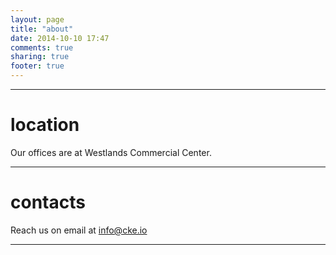 ```yaml
---
layout: page
title: "about"
date: 2014-10-10 17:47
comments: true
sharing: true
footer: true
---
```

***
# location


Our offices are at Westlands Commercial Center.


***
# contacts


Reach us on email at info@cke.io


***
